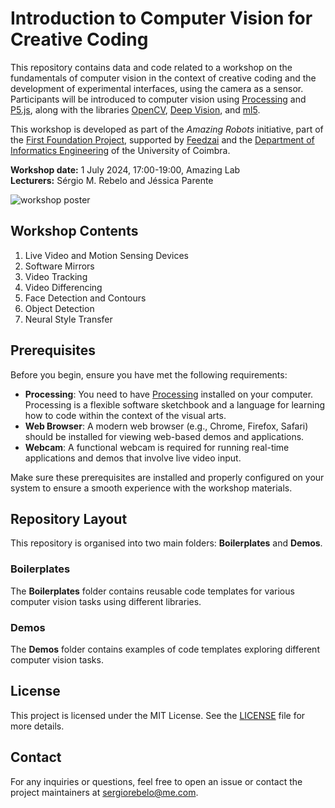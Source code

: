 # Introduction to Computer Vision for Creative Coding

This repository contains data and code related to a workshop on the fundamentals of computer vision in the context of creative coding and the development of experimental interfaces, using the camera as a sensor. Participants will be introduced to computer vision using [Processing](https://processing.org/) and [P5.js](https://p5js.org/), along with the libraries [OpenCV](https://opencv.org/), [Deep Vision](https://github.com/cansik/deep-vision-processing), and [ml5](https://ml5js.org/).

This workshop is developed as part of the _Amazing Robots_ initiative, part of the [First Foundation Project](https://dei.uc.pt/FirstFoundation/), supported by [Feedzai](https://feedzai.com/) and the [Department of Informatics Engineering](https://www.uc.pt/en/fctuc/dei/) of the University of Coimbra.

**Workshop date:** 1 July 2024, 17:00-19:00, Amazing Lab  
**Lecturers:** Sérgio M. Rebelo and Jéssica Parente

![workshop poster](http://url/to/img.png)

## Workshop Contents
1. Live Video and Motion Sensing Devices
2. Software Mirrors
3. Video Tracking
4. Video Differencing
5. Face Detection and Contours
6. Object Detection
7. Neural Style Transfer

## Prerequisites
Before you begin, ensure you have met the following requirements:

- **Processing**: You need to have [Processing](https://processing.org/download/) installed on your computer. Processing is a flexible software sketchbook and a language for learning how to code within the context of the visual arts.
- **Web Browser**: A modern web browser (e.g., Chrome, Firefox, Safari) should be installed for viewing web-based demos and applications.
- **Webcam**: A functional webcam is required for running real-time applications and demos that involve live video input.

Make sure these prerequisites are installed and properly configured on your system to ensure a smooth experience with the workshop materials.

## Repository Layout

This repository is organised into two main folders: **Boilerplates** and **Demos**.

### Boilerplates
The **Boilerplates** folder contains reusable code templates for various computer vision tasks using different libraries.

### Demos
The **Demos** folder contains examples of code templates exploring different computer vision tasks.

## License
This project is licensed under the MIT License. See the [LICENSE](LICENSE) file for more details.

## Contact
For any inquiries or questions, feel free to open an issue or contact the project maintainers at [sergiorebelo@me.com](mailto:sergiorebelo@me.com).
